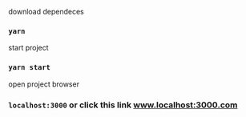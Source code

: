 download dependeces
### `yarn`

start project
### `yarn start` 

open project browser
### `localhost:3000` or click this link www.localhost:3000.com
